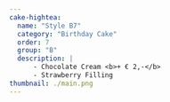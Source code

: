 ```yaml
---
cake-hightea:
  name: "Style B7"
  category: "Birthday Cake"
  order: 7
  group: "B"
  description: |
      - Chocolate Cream <b>+ € 2,-</b>
      - Strawberry Filling
thumbnail: ./main.png
---
```

